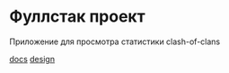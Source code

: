# Фуллстак проект 
Приложение для просмотра статистики clash-of-clans


[docs]([url](https://docs.google.com/document/d/1767edPzBzgicDWQyu4R8sOtFFoXmuj96Z9NU6oyeeRE/edit?usp=sharing)https://docs.google.com/document/d/1767edPzBzgicDWQyu4R8sOtFFoXmuj96Z9NU6oyeeRE/edit?usp=sharing)
[design]([url](https://sboard.online/boards/f353579e-0d6a-4ce4-98cc-91639e154026)https://sboard.online/boards/f353579e-0d6a-4ce4-98cc-91639e154026)

